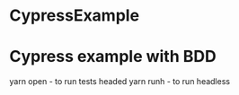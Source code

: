 # CypressExample
# Cypress example with BDD

yarn open - to run tests headed
yarn runh - to run headless
